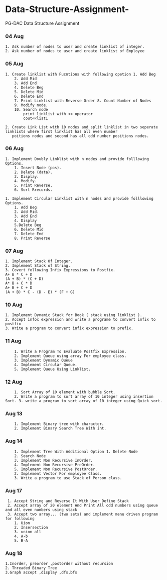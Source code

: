 # Data-Structure-Assignment-
PG-DAC Data Structure Assignment 


### 04 Aug
    1. Ask number of nodes to user and create linklist of integer.
    2. Ask number of nodes to user and create linklist of Employee

### 05 Aug
    1. Create linklist with Fucntions with following opetion 1. Add Beg
        2. Add Mid
        3. Add End
        4. Delete Beg
        5. Delete Mid
        6. Delete End
        7. Print Linklist with Reverse Order 8. Count Number of Nodes
        9. Modify node.
        10. Search node
            print linklist with << operator
            cout<<list1
        
    2. Create Link List with 10 nodes and split linklist in two seperate linklists where first linklist has all even number 
       poitions nodes and second has all odd number positions nodes.

### 06 Aug
    1. Implement Doubly Linklist with n nodes and provide folllowing Options. 
        1. Insert Node (pos).
        2. Delete (data).
        3. Display.
        4. Modify.
        5. Print Reverse. 
        6. Sort Rrecords.

    1. Implement Circular Linklist with n nodes and provide folllowing Options.
        1. Add Beg 
        2. Add Mid. 
        3. Add End 
        4. Display
        5.Delete Beg
        6. Delete Mid 
        7. Delete End
        8. Print Reverse
        
### 07 Aug
    1. Implement Stack Of Integer.
    2. Implement Stack of String.
    3. Covert following Infix Expressions to Postfix.
    A+ B * C + D
    (A + B) * (C + D)
    A* B + C * D
    A+ B + C + D
    (A + B) * C - (D - E) * (F + G)
    
   ### 10 Aug
    1. Implement Dynamic Stack for Book ( stack using linklist ).
    2. Accept infox expression and write a programe to convert infix to postfix 
    3. Write a program to convert infix expression to prefix.
    
    
  ### 11 Aug  
        1. Write a Program To Evaluate Postfix Expression. 
        2. Implement Queue using array For employee class. 
        3. Implement Dynamic Queue 
        4. Implement Circular Queue.
        5. Implement Queue Using Linklist.
    
   ### 12 Aug  
        1. Sort Array of 10 element with bubble Sort.
        2. Write a program to sort array of 10 integer using insertion Sort. 3. write a program to sort array of 10 integer using Quick sort.
        
   ### Aug 13
        1. Implement Binary tree with character. 
        2. Implement Binary Search Tree With int.
        
   ### Aug 14
        1. Implement Tree With Additional Option 1. Delete Node
        2. Search Node
        3. Implement Non Recursive InOrder.
        4. Implement Non Recursive PreOrder.
        5. Implement Non Recursive PostOrder.
        2. Implement Vector For employee Class.
        3. Write a program to use Stack of Person class.

 ### Aug 17
     1. Accept String and Reverse It With User Define Stack
     2. Accept array of 20 element And Print All odd numbers using queue and all even numbers using stack
     3. Accept two array... (two sets) and implement menu driven program for following
        1. Uion
        2. Insersection
        3. union all 
        4. A-b 
        5. B-A
       
   ### Aug 18
    1.Inorder, preorder ,postorder without recursion 
    2. Threaded Binary Tree
    3.Graph accept ,display ,dfs,bfs
